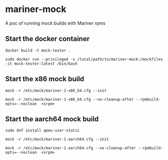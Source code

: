 # mariner-mock
A poc of running mock builds with Mariner rpms

## Start the docker container

`docker build -t mock-tester . `

`sudo docker run --privileged -v /local/path/to/mariner-mock:/mockfiles -it mock-tester:latest /bin/bash` 

## Start the x86 mock build
`mock -r /etc/mock/mariner-1-x86_64.cfg --init `

`mock -r /etc/mock/mariner-1-x86_64.cfg --no-cleanup-after --rpmbuild-opts=--noclean  <srpm>`

## Start the aarch64 mock build
`sudo dnf install qemu-user-static`

`mock -r /etc/mock/mariner-1-aarch64.cfg --init`

`mock -r /etc/mock/mariner-1-aarch64.cfg --no-cleanup-after --rpmbuild-opts=--noclean  <srpm>`